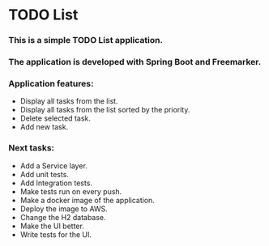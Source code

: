 # TODO List
### This is a simple TODO List application.  
### The application is developed with Spring Boot and Freemarker.
### Application features:
- Display all tasks from the list.
- Display all tasks from the list sorted by the priority.
- Delete selected task.
- Add new task.

### Next tasks:
- Add a Service layer.
- Add unit tests.
- Add Integration tests.
- Make tests run on every push.
- Make a docker image of the application.
- Deploy the image to AWS.
- Change the H2 database.
- Make the UI better.
- Write tests for the UI.
